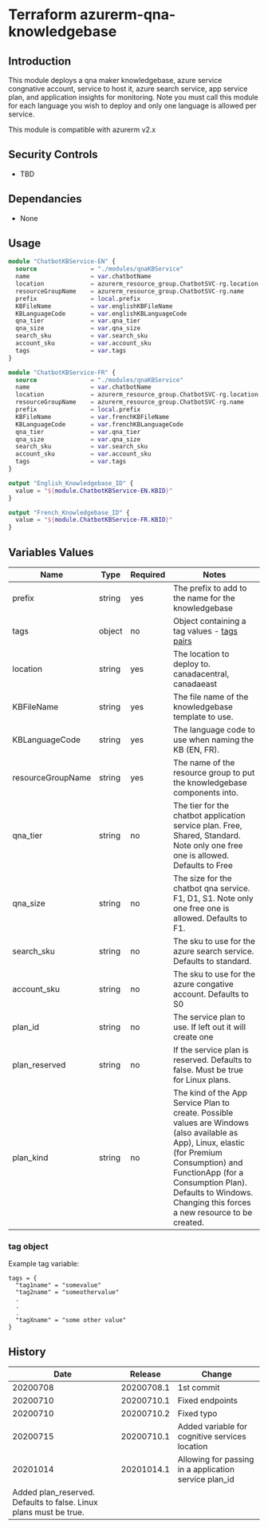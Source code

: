 # Terraform azurerm-qna-knowledgebase

## Introduction

This module deploys a qna maker knowledgebase, azure service congnative account, service to host it, azure search service, app service plan, and application insights for monitoring.
Note you must call this module for each language you wish to deploy and only one language is allowed per service.

This module is compatible with azurerm v2.x

## Security Controls
* TBD

## Dependancies

* None


## Usage

```terraform
module "ChatbotKBService-EN" {
  source               = "./modules/qnaKBService"
  name                 = var.chatbotName
  location             = azurerm_resource_group.ChatbotSVC-rg.location
  resourceGroupName    = azurerm_resource_group.ChatbotSVC-rg.name
  prefix               = local.prefix
  KBFileName           = var.englishKBFileName
  KBLanguageCode       = var.englishKBLanguageCode
  qna_tier             = var.qna_tier
  qna_size             = var.qna_size
  search_sku           = var.search_sku
  account_sku          = var.account_sku
  tags                 = var.tags
}

module "ChatbotKBService-FR" {
  source               = "./modules/qnaKBService"
  name                 = var.chatbotName
  location             = azurerm_resource_group.ChatbotSVC-rg.location
  resourceGroupName    = azurerm_resource_group.ChatbotSVC-rg.name
  prefix               = local.prefix
  KBFileName           = var.frenchKBFileName
  KBLanguageCode       = var.frenchKBLanguageCode
  qna_tier             = var.qna_tier
  qna_size             = var.qna_size
  search_sku           = var.search_sku
  account_sku          = var.account_sku
  tags                 = var.tags
}

output "English_Knowledgebase_ID" {
  value = "${module.ChatbotKBService-EN.KBID}"
}

output "French_Knowledgebase_ID" {
  value = "${module.ChatbotKBService-FR.KBID}"
}
```

## Variables Values

| Name                                    | Type   | Required | Notes                                                                                                       | 
| --------------------------------------- | ------ | -------- |------------------------------------------------------------------------------------------------------------ |
| prefix                                  | string | yes      | The prefix to add to the name for the knowledgebase |
| tags                                    | object | no       | Object containing a tag values - [tags pairs](#tag-object) |
| location                                | string | yes      | The location to deploy to.  canadacentral, canadaeast |
| KBFileName                              | string | yes      | The file name of the knowledgebase template to use. |
| KBLanguageCode                          | string | yes      | The language code to use when naming the KB (EN, FR). |
| resourceGroupName                      | string | yes       | The name of the resource group to put the knowledgebase components into. |
| qna_tier                               | string | no       | The tier for the chatbot application service plan.  Free, Shared, Standard.  Note only one free one is allowed. Defaults to Free |
| qna_size                                | string | no       | The size for the chatbot qna service.  F1, D1, S1.  Note only one free one is allowed.  Defaults to F1. |
| search_sku                              | string | no        | The sku to use for the azure search service.  Defaults to standard. |
| account_sku                             | string | no        | The sku to use for the azure congative account.  Defaults to S0 |
| plan_id                             | string | no        | The service plan to use.  If left out it will create one |
| plan_reserved                             | string | no        | If the service plan is reserved.  Defaults to false.  Must be true for Linux plans. |
| plan_kind                             | string | no        | The kind of the App Service Plan to create. Possible values are Windows (also available as App), Linux, elastic (for Premium Consumption) and FunctionApp (for a Consumption Plan). Defaults to Windows. Changing this forces a new resource to be created. |

### tag object

Example tag variable:

```hcl
tags = {
  "tag1name" = "somevalue"
  "tag2name" = "someothervalue"
  .
  .
  .
  "tagXname" = "some other value"
}
```


## History

| Date     | Release    | Change                                                                                                |
| -------- | ---------- | ----------------------------------------------------------------------------------------------------- |
| 20200708 | 20200708.1 | 1st commit                                                                                            |
| 20200710 | 20200710.1 | Fixed endpoints                                                                                       |
| 20200710 | 20200710.2 | Fixed typo                                                                                            |
| 20200715 | 20200710.1 | Added variable for cognitive services location                        |
| 20201014 | 20201014.1 | Allowing for passing in a application service plan_id 
                          Added plan_reserved.  Defaults to false.  Linux plans must be true.|
